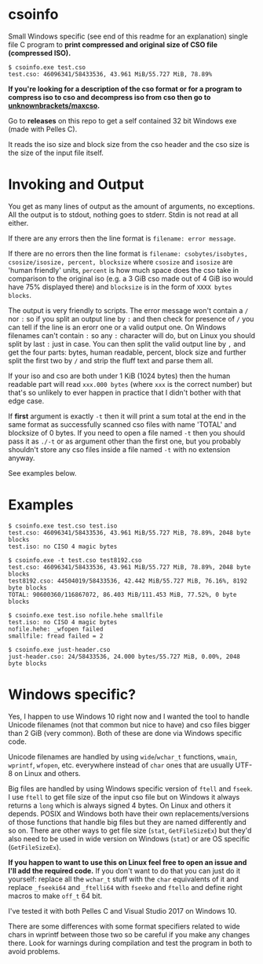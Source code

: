 # csoinfo
Small Windows specific (see end of this readme for an explanation) single file C
program to **print compressed and original size of CSO file (compressed ISO).**

```
$ csoinfo.exe test.cso
test.cso: 46096341/58433536, 43.961 MiB/55.727 MiB, 78.89%
```

**If you're looking for a description of the cso format or for a program
to compress iso to cso and decompress iso from cso then go to
[unknownbrackets/maxcso](https://github.com/unknownbrackets/maxcso/).**

Go to **releases** on this repo to get a self contained 32 bit Windows exe (made with Pelles C).

It reads the iso size and block size from the cso header and the cso size is the
size of the input file itself.


# Invoking and Output

You get as many lines of output as the amount of arguments, no exceptions. All
the output is to stdout, nothing goes to stderr. Stdin is not read at all either.

If there are any errors then the line format is `filename: error message`.

If there are no errors then the line format is
`filename: csobytes/isobytes, csosize/isosize, percent, blocksize` where
`csosize` and `isosize` are 'human friendly' units, `percent` is how much
space does the cso take in comparison to the original iso (e.g. a 3 GiB cso
made out of 4 GiB iso would have 75% displayed there) and `blocksize` is in
the form of `XXXX bytes blocks`.

The output is very friendly to scripts. The error message won't contain a `/`
nor `:` so if you split an output line by `:` and then check for presence of `/`
you can tell if the line is an erorr one or a valid output one. On Windows
filenames can't contain `:` so any `:` character will do, but on Linux you
should split by last `:` just in case. You can then split the valid output line
by `,` and get the four parts: bytes, human readable, percent, block size and
further split the first two by `/` and strip the fluff text and parse them all.

If your iso and cso are both under 1 KiB (1024 bytes) then the human readable
part will read `xxx.000 bytes` (where `xxx` is the correct number) but that's
so unlikely to ever happen in practice that I didn't bother with that edge case.

If **first** argument is exactly `-t` then it will print a sum total at the
end in the same format as successfully scanned cso files with name 'TOTAL' and
blocksize of 0 bytes.
If you need to open a file named `-t` then you should pass it as `./-t` or
as argument other than the first one, but you probably shouldn't store any
cso files inside a file named `-t` with no extension anyway.

See examples below.


# Examples

```
$ csoinfo.exe test.cso test.iso
test.cso: 46096341/58433536, 43.961 MiB/55.727 MiB, 78.89%, 2048 byte blocks
test.iso: no CISO 4 magic bytes
```

```
$ csoinfo.exe -t test.cso test8192.cso
test.cso: 46096341/58433536, 43.961 MiB/55.727 MiB, 78.89%, 2048 byte blocks
test8192.cso: 44504019/58433536, 42.442 MiB/55.727 MiB, 76.16%, 8192 byte blocks
TOTAL: 90600360/116867072, 86.403 MiB/111.453 MiB, 77.52%, 0 byte blocks
```

```
$ csoinfo.exe test.iso nofile.hehe smallfile
test.iso: no CISO 4 magic bytes
nofile.hehe: _wfopen failed
smallfile: fread failed = 2
```

```
$ csoinfo.exe just-header.cso
just-header.cso: 24/58433536, 24.000 bytes/55.727 MiB, 0.00%, 2048 byte blocks
```

# Windows specific?

Yes, I happen to use Windows 10 right now and I wanted the tool to handle
Unicode filenames (not that common but nice to have) and cso files bigger than
2 GiB (very common). Both of these are done via Windows specific code.

Unicode filenames are handled by using `wide`/`wchar_t` functions, `wmain`,
`wprintf`, `wfopen`, etc. everywhere instead of `char` ones that are usually
UTF-8 on Linux and others.

Big files are handled by using Windows specific version of `ftell` and `fseek`.
I use `ftell` to get file size of the input cso file but on Windows it always
returns a `long` which is always signed 4 bytes. On Linux and others it depends.
POSIX and Windows both have their own replacements/versions of those functions
that handle big files but they are named differently and so on. There are other
ways to get file size (`stat`, `GetFileSizeEx`) but they'd also need to be
used in wide version on Windows (`stat`) or are OS specific (`GetFileSizeEx`).

**If you happen to want to use this on Linux feel free to open an issue and
I'll add the required code.** If you don't want to do that you can just do it
yourself: replace all the `wchar_t` stuff with the `char` equivalents of it and
replace `_fseeki64` and `_ftelli64` with `fseeko` and `ftello` and define right
macros to make `off_t` 64 bit.

I've tested it with both Pelles C and Visual Studio 2017 on Windows 10.

There are some differences with some format specifiers related to wide chars in
wprintf between those two so be careful if you make any changes there. Look
for warnings during compilation and test the program in both to avoid problems.
